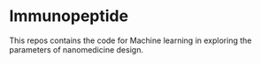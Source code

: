 # Immunopeptide

This repos contains the code for Machine learning in exploring the parameters of nanomedicine design.
